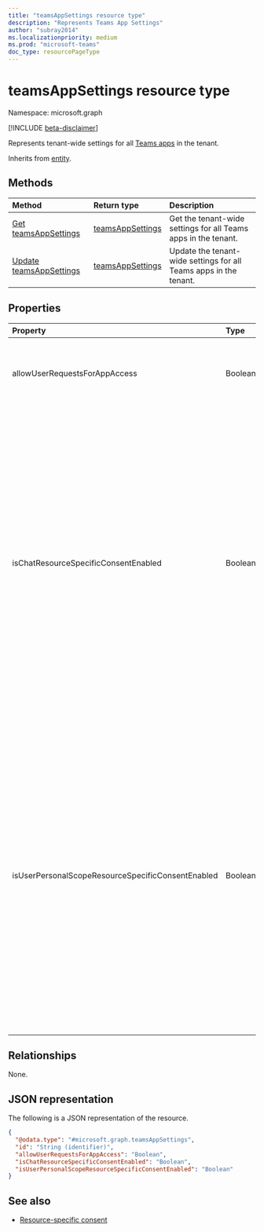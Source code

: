 ```yaml
---
title: "teamsAppSettings resource type"
description: "Represents Teams App Settings"
author: "subray2014"
ms.localizationpriority: medium
ms.prod: "microsoft-teams"
doc_type: resourcePageType
---
```


# teamsAppSettings resource type

Namespace: microsoft.graph

[!INCLUDE [beta-disclaimer](../../includes/beta-disclaimer.md)]

Represents tenant-wide settings for all [Teams apps](teamsapp.md) in the tenant.

Inherits from [entity](../resources/entity.md).

## Methods
|Method|Return type|Description|
|:---|:---|:---|
|[Get teamsAppSettings](../api/teamsappsettings-get.md)|[teamsAppSettings](../resources/teamsappsettings.md)|Get the tenant-wide settings for all Teams apps in the tenant.|
|[Update teamsAppSettings](../api/teamsappsettings-update.md)|[teamsAppSettings](../resources/teamsappsettings.md)|Update the tenant-wide settings for all Teams apps in the tenant.|

## Properties
|Property|Type|Description|
|:---|:---|:---|
|allowUserRequestsForAppAccess|Boolean|Indicates whether users are allowed to request access to the unavailable Teams apps.|
|isChatResourceSpecificConsentEnabled|Boolean|Indicates whether resource-specific consent for chats/meetings has been enabled for the tenant. If true, Teams apps that are allowed in the tenant and require resource-specific permissions can be installed inside chats and meetings. If false, the installation of any Teams app that requires resource-specific permissions in a chat or a meeting will be blocked.|
|isUserPersonalScopeResourceSpecificConsentEnabled|Boolean|Indicates whether resource-specific consent for personal scope Teams apps has been enabled for the tenant. If true, Teams apps that are allowed in the tenant and require resource-specific permissions can be installed in the personal scope. If false, the installation of any Teams app that requires resource-specific permissions in the personal scope will be blocked.|

## Relationships
None.

## JSON representation
The following is a JSON representation of the resource.
<!-- {
  "blockType": "resource",
  "keyProperty": "id",
  "@odata.type": "microsoft.graph.teamsAppSettings",
  "baseType": "microsoft.graph.entity",
  "openType": false
}
-->
``` json
{
  "@odata.type": "#microsoft.graph.teamsAppSettings",
  "id": "String (identifier)",
  "allowUserRequestsForAppAccess": "Boolean",
  "isChatResourceSpecificConsentEnabled": "Boolean",
  "isUserPersonalScopeResourceSpecificConsentEnabled": "Boolean"
}
```

## See also

- [Resource-specific consent](/microsoftteams/platform/graph-api/rsc/resource-specific-consent)